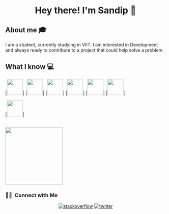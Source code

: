 <h1 align="center">Hey there! I'm Sandip 👋 </h1>


## About me :mortar_board:
I am a student, currently studying in VIIT. I am interested in Development and always ready to contribute to a project that could help solve a problem.

## What I know :computer:

|<code><a href="https://www.python.org/" target="_blank"><img height="50" src="https://www.vectorlogo.zone/logos/python/python-ar21.svg"></a></code>|
|<code><a href="https://www.javascript.com/" target="_blank"><img height="50" src="https://www.vectorlogo.zone/logos/javascript/javascript-ar21.svg"></a></code>|
|<code><a href="https:#" target="_blank"><img height="50" src="https://www.vectorlogo.zone/logos/w3_html5/w3_html5-ar21.svg"></a></code>|
|<code><a href="#" target="_blank"><img height="50" src="https://www.vectorlogo.zone/logos/getbootstrap/getbootstrap-icon.svg"></a></code>|
|<code><a href="https://git-scm.com//" target="_blank"><img height="50" src="https://www.vectorlogo.zone/logos/git-scm/git-scm-ar21.svg"></a></code>|
|<code><a href="https://www.tableau.com//" target="_blank"><img height="50" src="https://user-images.githubusercontent.com/50192249/115270632-23855000-a15a-11eb-92a9-68ccbdb62b69.png"></a></code>|

|<code><a href="https://powerbi.microsoft.com/en-us/" target="_blank"><img height="50" src="https://www.vectorlogo.zone/logos/microsoft_powerbi/microsoft_powerbi-ar21.svg"></a></code>|
<br/>



<br/>

<a href="https://github.com/sandippatil807">
  <img height="180em" src="https://github-readme-stats.vercel.app/api?username=sandippatil807&theme=buefy&show_icons=true" />

</a>

<br/>

<h3> 🤝🏻 &nbsp;Connect with Me </h3>

<p align="center">
 <a href="https://https://stackoverflow.com/users/14333048/sandip"><img alt="stackoverflow" src="https://www.vectorlogo.zone/logos/stackoverflow/stackoverflow-ar21.svg"></a> 
<a href="https://twitter.com/sandippatil807"><img alt="twitter" src="https://www.vectorlogo.zone/logos/twitter/twitter-icon.svg"></a> 

</p>

 	
